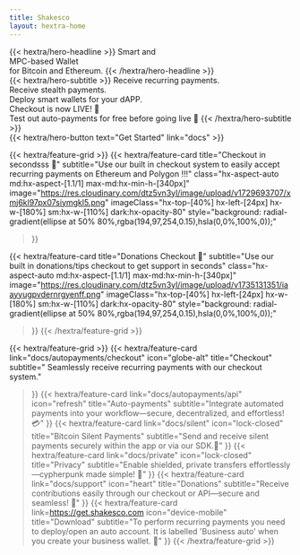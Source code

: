 ```yaml
---
title: Shakesco
layout: hextra-home
---
```


<div class="hx-mt-6 hx-mb-6">
{{< hextra/hero-headline >}}
  Smart and &nbsp;<br class="sm:hx-block hx-hidden" />
  MPC-based Wallet&nbsp;<br class="sm:hx-block hx-hidden" />
  for Bitcoin and Ethereum.
{{< /hextra/hero-headline >}}
</div>

<div class="hx-mb-12">
{{< hextra/hero-subtitle >}}
  Receive recurring payments.&nbsp;<br class="sm:hx-block hx-hidden" />Receive stealth payments.&nbsp;<br class="sm:hx-block hx-hidden" /> Deploy smart wallets for your dAPP.&nbsp;<br class="sm:hx-block hx-hidden" /> Checkout is now LIVE! 💸&nbsp;<br class="sm:hx-block hx-hidden" /> Test out auto-payments for free before going live 🥳
{{< /hextra/hero-subtitle >}}
</div>

<div class="hx-mb-6">
{{< hextra/hero-button text="Get Started" link="docs" >}}
</div>

{{< hextra/feature-grid >}}
 {{< hextra/feature-card
    title="Checkout in secondsss 🤑"
    subtitle="Use our built in checkout system to easily accept recurring payments on Ethereum and Polygon !!!"
    class="hx-aspect-auto md:hx-aspect-[1.1/1] max-md:hx-min-h-[340px]"
    image="https://res.cloudinary.com/dtz5vn3yl/image/upload/v1729693707/xmj6kl97px07siymgkl5.png"
    imageClass="hx-top-[40%] hx-left-[24px] hx-w-[180%] sm:hx-w-[110%] dark:hx-opacity-80"
    style="background: radial-gradient(ellipse at 50% 80%,rgba(194,97,254,0.15),hsla(0,0%,100%,0));"
  >}}

   {{< hextra/feature-card
    title="Donations Checkout 🤑"
    subtitle="Use our built in donations/tips checkout to get support in seconds"
    class="hx-aspect-auto md:hx-aspect-[1.1/1] max-md:hx-min-h-[340px]"
    image="https://res.cloudinary.com/dtz5vn3yl/image/upload/v1735131351/iaayyugpvdernrgyenff.png"
    imageClass="hx-top-[40%] hx-left-[24px] hx-w-[180%] sm:hx-w-[110%] dark:hx-opacity-80"
    style="background: radial-gradient(ellipse at 50% 80%,rgba(194,97,254,0.15),hsla(0,0%,100%,0));"
  >}}
{{< /hextra/feature-grid >}}

<div class="hx-mb-10"></div>

{{< hextra/feature-grid >}}
  {{< hextra/feature-card
    link="docs/autopayments/checkout"
    icon="globe-alt"
    title="Checkout"
    subtitle=" Seamlessly receive recurring payments with our checkout system."
  >}}
  {{< hextra/feature-card
    link="docs/autopayments/api"
    icon="refresh"
    title="Auto-payments"
    subtitle="Integrate automated payments into your workflow—secure, decentralized, and effortless!💳"
  >}}
    {{< hextra/feature-card
    link="docs/silent"
    icon="lock-closed"
    title="Bitcoin Silent Payments"
    subtitle="Send and receive silent payments securely within the app or via our SDK.🥷"
  >}}
  {{< hextra/feature-card
    link="docs/private"
    icon="lock-closed"
    title="Privacy"
    subtitle="Enable shielded, private transfers effortlessly—cypherpunk made simple! 🥷"
  >}}
  {{< hextra/feature-card
    link="docs/support"
    icon="heart"
    title="Donations"
    subtitle="Receive contributions easily through our checkout or API—secure and seamless! 💝"
  >}}
  {{< hextra/feature-card
    link=https://get.shakesco.com
    icon="device-mobile"
    title="Download"
    subtitle="To perform recurring payments you need to deploy/open an auto account. It is labelled 'Business auto' when you create your business wallet. 📱"
  >}}
{{< /hextra/feature-grid >}}
